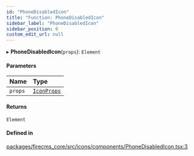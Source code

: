 ```yaml
---
id: "PhoneDisabledIcon"
title: "Function: PhoneDisabledIcon"
sidebar_label: "PhoneDisabledIcon"
sidebar_position: 0
custom_edit_url: null
---
```


▸ **PhoneDisabledIcon**(`props`): `Element`

#### Parameters

| Name | Type |
| :------ | :------ |
| `props` | [`IconProps`](../types/IconProps.md) |

#### Returns

`Element`

#### Defined in

[packages/firecms_core/src/icons/components/PhoneDisabledIcon.tsx:3](https://github.com/FireCMSco/firecms/blob/d45f3739/packages/firecms_core/src/icons/components/PhoneDisabledIcon.tsx#L3)
